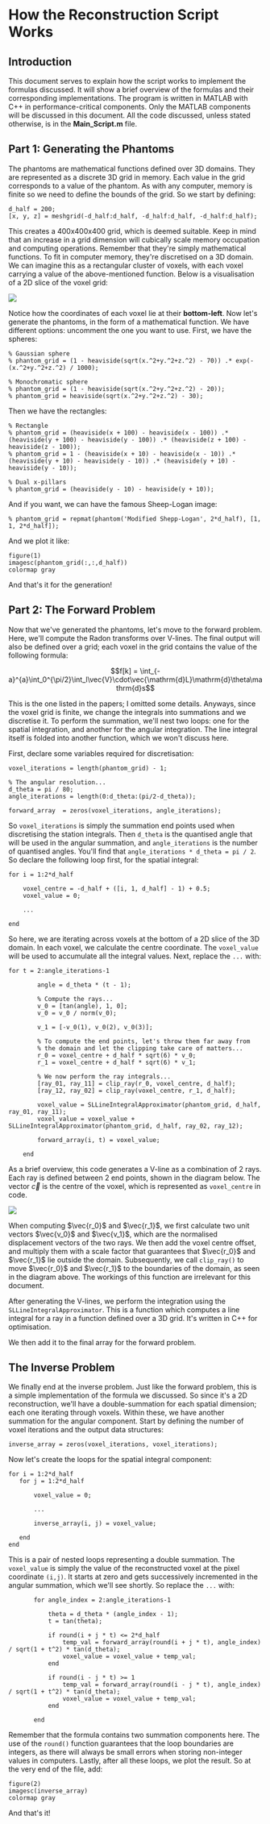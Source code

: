 # How the Reconstruction Script Works

## Introduction
This document serves to explain how the script works to implement the formulas discussed. It will show a brief overview of the formulas and their corresponding implementations. The program is written in MATLAB with C++ in performance-critical components. Only the MATLAB components will be discussed in this document. All the code discussed, unless stated otherwise, is in the **Main_Script.m** file. 

## Part 1: Generating the Phantoms
The phantoms are mathematical functions defined over 3D domains. They are represented as a discrete 3D grid in memory. Each value in the grid corresponds to a value of the phantom. As with any computer, memory is finite so we need to define the bounds of the grid. So we start by defining:

```
d_half = 200;
[x, y, z] = meshgrid(-d_half:d_half, -d_half:d_half, -d_half:d_half);
```

This creates a 400x400x400 grid, which is deemed suitable. Keep in mind that an increase in a grid dimension will cubically scale memory occupation and computing operations. Remember that they're simply mathematical functions. To fit in computer memory, they're discretised on a 3D domain. We can imagine this as a rectangular cluster of voxels, with each voxel carrying a value of the above-mentioned function. Below is a visualisation of a 2D slice of the voxel grid:

![](Screen%20Shot%202018-07-31%20at%201.47.12%20PM.png)

Notice how the coordinates of each voxel lie at their **bottom-left**. Now let's generate the phantoms, in the form of a mathematical function. We have different options: uncomment the one you want to use. First, we have the spheres:

```
% Gaussian sphere
% phantom_grid = (1 - heaviside(sqrt(x.^2+y.^2+z.^2) - 70)) .* exp(-(x.^2+y.^2+z.^2) / 1000);

% Monochromatic sphere
% phantom_grid = (1 - heaviside(sqrt(x.^2+y.^2+z.^2) - 20));
% phantom_grid = heaviside(sqrt(x.^2+y.^2+z.^2) - 30);
```

Then we have the rectangles:

```
% Rectangle
% phantom_grid = (heaviside(x + 100) - heaviside(x - 100)) .* (heaviside(y + 100) - heaviside(y - 100)) .* (heaviside(z + 100) - heaviside(z - 100));
% phantom_grid = 1 - (heaviside(x + 10) - heaviside(x - 10)) .* (heaviside(y + 10) - heaviside(y - 10)) .* (heaviside(y + 10) - heaviside(y - 10));

% Dual x-pillars
% phantom_grid = (heaviside(y - 10) - heaviside(y + 10));
```

And if you want, we can have the famous Sheep-Logan image:

```
% phantom_grid = repmat(phantom('Modified Shepp-Logan', 2*d_half), [1, 1, 2*d_half]);
``` 

And we plot it like:

```
figure(1)
imagesc(phantom_grid(:,:,d_half))
colormap gray
```

And that's it for the generation!

## Part 2: The Forward Problem
Now that we've generated the phantoms, let's move to the forward problem. Here, we'll compute the Radon transforms over V-lines. The final output will also be defined over a grid; each voxel in the grid contains the value of the following formula:

$$f[k] = \int_{-a}^{a}\int_0^{\pi/2}\int_l\vec{V}\cdot\vec{\mathrm{d}L}\mathrm{d}\theta\mathrm{d}s$$

This is the one listed in the papers; I omitted some details. Anyways, since the voxel grid is finite, we change the integrals into summations and we discretise it. To perform the summation, we'll nest two loops: one for the spatial integration, and another for the angular integration. The line integral itself is folded into another function, which we won't discuss here. 

First, declare some variables required for discretisation:

```
voxel_iterations = length(phantom_grid) - 1;

% The angular resolution...
d_theta = pi / 80;
angle_iterations = length(0:d_theta:(pi/2-d_theta));

forward_array  = zeros(voxel_iterations, angle_iterations);
```

So `voxel_iterations` is simply the summation end points used when discretising the station integrals. Then `d_theta` is the quantised angle that will be used in the angular summation, and `angle_iterations` is the number of quantised angles. You'll find that `angle_iterations * d_theta = pi / 2`. So declare the following loop first, for the spatial integral:

```
for i = 1:2*d_half
    
    voxel_centre = -d_half + ([i, 1, d_half] - 1) + 0.5;
    voxel_value = 0;
    
    ...
    
end
```
So here, we are iterating across voxels at the bottom of a 2D slice of the 3D domain. In each voxel, we calculate the centre coordinate. The `voxel_value` will be used to accumulate all the integral values. Next, replace the `...` with:

```
for t = 2:angle_iterations-1
        
        angle = d_theta * (t - 1);
                
        % Compute the rays...
        v_0 = [tan(angle), 1, 0];
        v_0 = v_0 / norm(v_0);
        
        v_1 = [-v_0(1), v_0(2), v_0(3)];
        
        % To compute the end points, let's throw them far away from
        % the domain and let the clipping take care of matters...
        r_0 = voxel_centre + d_half * sqrt(6) * v_0;
        r_1 = voxel_centre + d_half * sqrt(6) * v_1;
        
        % We now perform the ray integrals...
        [ray_01, ray_11] = clip_ray(r_0, voxel_centre, d_half);
        [ray_12, ray_02] = clip_ray(voxel_centre, r_1, d_half);
        
        voxel_value = SLLineIntegralApproximator(phantom_grid, d_half, ray_01, ray_11);
        voxel_value = voxel_value + SLLineIntegralApproximator(phantom_grid, d_half, ray_02, ray_12);
        
        forward_array(i, t) = voxel_value;
        
    end
```

As a brief overview, this code generates a V-line as a combination of 2 rays. Each ray is defined between 2 end points, shown in the diagram below. The vector $\vec{c}$ is the centre of the voxel, which is represented as `voxel_centre` in code. 

![](Screen%20Shot%202018-08-02%20at%203.40.37%20PM.png)

When computing $\vec{r_0}$ and $\vec{r_1}$, we first calculate two unit vectors $\vec{v_0}$ and $\vec{v_1}$, which are the normalised displacement vectors of the two rays. We then add the voxel centre offset, and multiply them with a scale factor that guarantees that $\vec{r_0}$ and $\vec{r_1}$ lie outside the domain. Subsequently, we call `clip_ray()` to move $\vec{r_0}$ and $\vec{r_1}$ to the boundaries of the domain, as seen in the diagram above. The workings of this function are irrelevant for this document. 

After generating the V-lines, we perform the integration using the `SLLineIntegralApproximator`. This is a function which computes a line integral for a ray in a function defined over a 3D grid. It's written in C++ for optimisation. 

We then add it to the final array for the forward problem.

## The Inverse Problem
We finally end at the inverse problem. Just like the forward problem, this is a simple implementation of the formula we discussed. So since it's a 2D reconstruction, we'll have a double-summation for each spatial dimension; each one iterating through voxels. Within these, we have another summation for the angular component. Start by defining the number of voxel iterations and the output data structures:

```
inverse_array = zeros(voxel_iterations, voxel_iterations);
```

Now let's create the loops for the spatial integral component:

```
for i = 1:2*d_half
   for j = 1:2*d_half
       
       voxel_value = 0;
       
       ...
       
       inverse_array(i, j) = voxel_value;
       
   end
end
```

This is a pair of nested loops representing a double summation. The `voxel_value` is simply the value of the reconstructed voxel at the pixel coordinate `(i,j)`. It starts at zero and gets successively incremented in the angular summation, which we'll see shortly. So replace the `...` with:

```
       for angle_index = 2:angle_iterations-1
           
           theta = d_theta * (angle_index - 1);
           t = tan(theta);
           
           if round(i + j * t) <= 2*d_half
               temp_val = forward_array(round(i + j * t), angle_index) / sqrt(1 + t^2) * tan(d_theta);
               voxel_value = voxel_value + temp_val;
           end
           
           if round(i - j * t) >= 1
               temp_val = forward_array(round(i - j * t), angle_index) / sqrt(1 + t^2) * tan(d_theta);
               voxel_value = voxel_value + temp_val;
           end
           
       end
```

Remember that the formula contains two summation components here. The use of the `round()` function guarantees that the loop boundaries are integers, as there will always be small errors when storing non-integer values in computers. Lastly, after all these loops, we plot the result. So at the very end of the file, add:

```
figure(2)
imagesc(inverse_array)
colormap gray
```

And that's it! 
